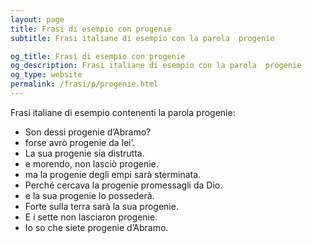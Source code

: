 ```yaml
---
layout: page
title: Frasi di esempio con progenie 
subtitle: Frasi italiane di esempio con la parola  progenie

og_title: Frasi di esempio con progenie 
og_description: Frasi italiane di esempio con la parola  progenie
og_type: website
permalink: /frasi/p/progenie.html
---
```


Frasi italiane di esempio contenenti la parola progenie:


- Son dessi progenie d’Abramo?
- forse avrò progenie da lei’.
- La sua progenie sia distrutta.
- e morendo, non lasciò progenie.
- ma la progenie degli empi sarà sterminata.
- Perché cercava la progenie promessagli da Dio.
- e la sua progenie lo possederà.
- Forte sulla terra sarà la sua progenie.
- E i sette non lasciaron progenie.
- Io so che siete progenie d’Abramo.
